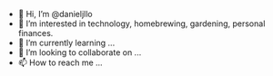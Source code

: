 - 👋 Hi, I’m @danieljllo
- 👀 I’m interested in technology, homebrewing, gardening, personal finances.
- 🌱 I’m currently learning ...
- 💞️ I’m looking to collaborate on ...
- 📫 How to reach me ...

<!---
danieljllo/danieljllo is a ✨ special ✨ repository because its `README.md` (this file) appears on your GitHub profile.
You can click the Preview link to take a look at your changes.
--->
